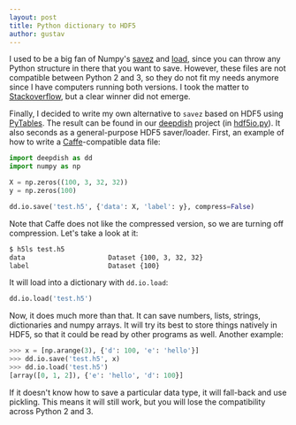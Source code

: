 ```yaml
---
layout: post
title: Python dictionary to HDF5
author: gustav
---
```


I used to be a big fan of Numpy's
[savez](http://docs.scipy.org/doc/numpy/reference/generated/numpy.savez.html)
and
[load](http://docs.scipy.org/doc/numpy/reference/generated/numpy.load.html),
since you can throw any Python structure in there that you want to save.
However, these files are not compatible between Python 2 and 3, so they do not
fit my needs anymore since I have computers running both versions. I took the
matter to
[Stackoverflow](http://stackoverflow.com/questions/18071075/saving-dictionaries-to-file-numpy-and-python-2-3-friendly),
but a clear winner did not emerge.

Finally, I decided to write my own alternative to `savez` based on HDF5 using
[PyTables](http://www.pytables.org/). The result can be found in our
[deepdish](https://github.com/uchicago-cs/deepdish) project (in
[hdf5io.py](https://github.com/uchicago-cs/deepdish/blob/master/deepdish/io/hdf5io.py)).
It also seconds as a general-purpose HDF5 saver/loader. First, an example of
how to write a [Caffe](http://caffe.berkeleyvision.org)-compatible data file:

```python
import deepdish as dd
import numpy as np

X = np.zeros((100, 3, 32, 32))
y = np.zeros(100)

dd.io.save('test.h5', {'data': X, 'label': y}, compress=False)
```

Note that Caffe does not like the compressed version, so we are turning off
compression.  Let's take a look at it:

```bash
$ h5ls test.h5
data                     Dataset {100, 3, 32, 32}
label                    Dataset {100}
```

It will load into a dictionary with `dd.io.load`:

```python
dd.io.load('test.h5')
```

Now, it does much more than that. It can save numbers, lists, strings,
dictionaries and numpy arrays. It will try its best to store things natively in
HDF5, so that it could be read by other programs as well. Another example:

```python
>>> x = [np.arange(3), {'d': 100, 'e': 'hello'}]
>>> dd.io.save('test.h5', x)
>>> dd.io.load('test.h5')
[array([0, 1, 2]), {'e': 'hello', 'd': 100}]
```

If it doesn't know how to save a particular data type, it will fall-back and
use pickling. This means it will still work, but you will lose the
compatibility across Python 2 and 3.
